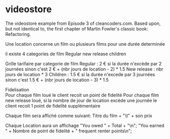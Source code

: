 videostore
==========

The videostore example from Episode 3 of cleancoders.com.
Based upon, but not identical to, the first chapter of Martin Fowler's classic book: Refactoring.

Une location concerne un film ou plusieurs films pour une durée determinée

il existe 4 categories de film
Regular
new release
children

Grille tarifaire par categorie de film
Regular : 2 € si la durée n'excède par 2 journées
		sinon c'est 2 € + (nbr jours de location - 2) * 1.5
New release : nbr jours de location * 3
Children : 1.5 € si la durée n'excede par 3 journées
		sinon c'est 1.5 € + (nbr jours de location - 3) * 1.5
		
Fidelisation		
Pour chaque film loué le client recoit un point de fidelité
Pour chaque film new release loué, si la nombre de jour de location excède une journée 
le client recoit 1 point de fidelité supplémentaire

Chaque film sera affiché comme suivant:
Titre du film + "\t" + son prix

Chaque Location aura un affichage
"You owed " + Total + "\n";
"You earned " + Nombre de point de fidelité + " frequent renter points\n";